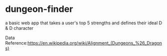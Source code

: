 # dungeon-finder
a basic web app that takes a user's top 5 strengths and defines their ideal D &amp; D character

Data Reference:https://en.wikipedia.org/wiki/Alignment_(Dungeons_%26_Dragons)
